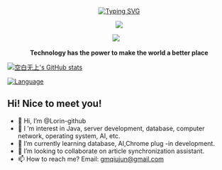 <div align="center">
  
  <!-- dynamic typing effect 动态打字效果 -->
  <div align="center">
    <a href="https://blog.sunguoqi.com/">
      <img src="https://readme-typing-svg.demolab.com?font=Fira+Code&pause=1000&width=435&lines=println(%22Hello%2C%20World%22);Lorin 洛林&center=true&size=27" alt="Typing SVG" />
    </a>
  </div>

  <!-- knock code pictures 敲代码的图片 -->
  <img src="https://cdn.jsdelivr.net/gh/sun0225SUN/sun0225SUN/assets/images/coding.gif" /><br>

  <!-- profile logo 个人资料徽标 -->
  <div align="center">
    <a href="https://kbws.xyz"><img src="https://img.shields.io/badge/Website-博客-blue" /></a>&emsp;
  </div>
<p><b>Technology has the power to make the world a better place</b></p>

</div>

[![空白无上's GitHub stats](https://github-readme-stats.vercel.app/api?username=kbws13)](https://github.com/anuraghazra/github-readme-stats)

[![Language](https://github-readme-stats.vercel.app/api/top-langs/?username=kbws13)](https://github.com/anuraghazra/github-readme-stats)

## Hi! Nice to meet you!

<!-- 个人简介 -->
- 👋 Hi, I’m @Lorin-github
- 👀 I ’m interest in Java, server development, database, computer network, operating system, AI, etc.
- 🌱 I’m currently learning database, AI,Chrome plug -in development.
- 💞️ I’m looking to collaborate on article synchronization assistant.
- 📫 How to reach me? Email: gmqiujun@gmail.com
